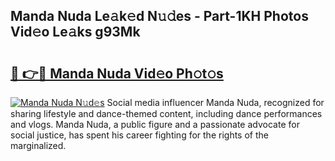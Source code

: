## Manda Nuda Le𝚊k𝚎d N𝚞𝚍es - Part-1KH Photos Vid𝚎o Le𝚊ks g93Mk

# <h2><a href="http://fbee66x.evod.top/?m=Manda+Nuda">🔗 👉🔴 Manda Nuda Vid𝚎o Ph𝚘t𝚘s</a></h2>

[![Manda Nuda N𝚞d𝚎s](https://i.imgur.com/8V9OHl7.gif)](http://fbee66x.evod.top/?m=Manda+Nuda)
Social media influencer Manda Nuda, recognized for sharing lifestyle and dance-themed content, including dance performances and vlogs. Manda Nuda, a public figure and a passionate advocate for social justice, has spent his career fighting for the rights of the marginalized. 
